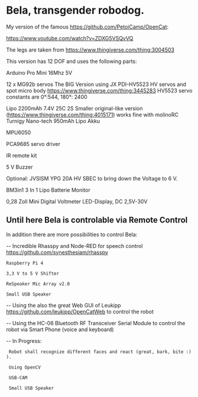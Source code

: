 # Bela, transgender robodog.

My version of the famous https://github.com/PetoiCamp/OpenCat:

https://www.youtube.com/watch?v=ZDXG5VSQvVQ

The legs are taken from https://www.thingiverse.com/thing:3004503

This version has 12 DOF and uses the following parts:

Arduino Pro Mini 16Mhz 5V

12 x MG92b servos 
The BIG Version using JX PDI-HV5523 HV servos and spot micro body https://www.thingiverse.com/thing:3445283
HV5523 servo constants are 0°:544, 180°: 2400

Lipo 2200mAh 7.4V 25C 2S
Smaller original-like version (https://www.thingiverse.com/thing:4015171) works fine with 
molinoRC Turnigy Nano-tech 950mAh Lipo Akku

MPU6050

PCA9685 servo driver 

IR remote kit

5 V Buzzer

Optional: JVSISM YPG 20A HV SBEC to bring down the Voltage to 6 V.

BM3in1 3 In 1 Lipo Batterie Monitor

0,28 Zoll Mini Digital Voltmeter LED-Display, DC 2,5V-30V

## Until here Bela is controlable via Remote Control 

In addition there are more possibilities to control Bela:

 -- Incredible Rhasspy and Node-RED for speech control
    https://github.com/synesthesiam/rhasspy

    Raspberry Pi 4

    3,3 V to 5 V Shifter

    ReSpeaker Mic Array v2.0

    Small USB Speaker

  -- Using the also the great Web GUI of Leukipp https://github.com/leukipp/OpenCatWeb to control the robot
  
  -- Using the HC-06 Bluetooth RF Transceiver Serial Module to control the robot via Smart Phone (voice and keyboard)
  
  -- In Progress:
  
     Robot shall recognize different faces and react (great, bark, bite :) ).
     
     Using OpenCV
     
     USB-CAM

     Small USB Speaker
 
